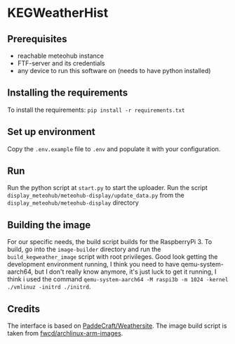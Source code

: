 # KEGWeatherHist

## Prerequisites

- reachable meteohub instance
- FTF-server and its credentials
- any device to run this software on (needs to have python installed)

## Installing the requirements

To install the requirements:
`pip install -r requirements.txt`

## Set up environment

Copy the `.env.example` file to `.env` and populate it with your configuration.

## Run

Run the python script at `start.py` to start the uploader.
Run the script `display_meteohub/meteohub-display/update_data.py` from the `display_meteohub/meteohub-display` directory

## Building the image

For our specific needs, the build script builds for the RaspberryPi 3. To build, go into the `image-builder` directory and run
the `build_kegweather_image` script with root privileges. Good look getting the development environment running, I think you need
to have qemu-system-aarch64, but I don't really know anymore, it's just luck to get it running, I think i used the command `qemu-system-aarch64 -M raspi3b -m 1024 -kernel ./vmlinuz -initrd ./initrd`.

## Credits

The interface is based on [PaddeCraft/Weathersite](https://github.com/PaddeCraft/Weathersite). The image build script is taken from [fwcd/archlinux-arm-images](https://github.com/fwcd/archlinux-arm-images).